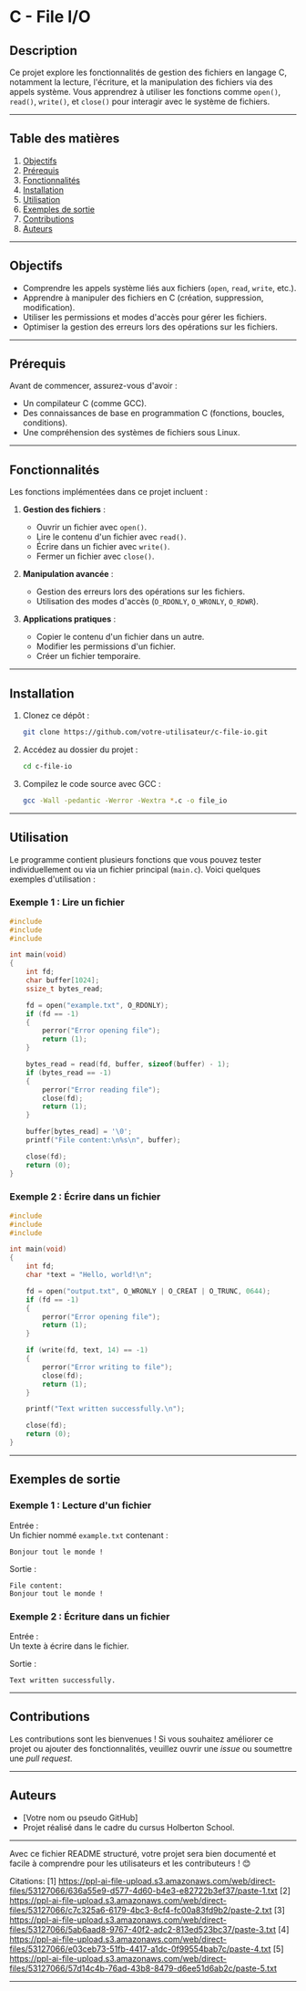 # **C - File I/O**

## **Description**
Ce projet explore les fonctionnalités de gestion des fichiers en langage C, notamment la lecture, l'écriture, et la manipulation des fichiers via des appels système. Vous apprendrez à utiliser les fonctions comme `open()`, `read()`, `write()`, et `close()` pour interagir avec le système de fichiers.

---

## **Table des matières**
1. [Objectifs](#objectifs)
2. [Prérequis](#prérequis)
3. [Fonctionnalités](#fonctionnalités)
4. [Installation](#installation)
5. [Utilisation](#utilisation)
6. [Exemples de sortie](#exemples-de-sortie)
7. [Contributions](#contributions)
8. [Auteurs](#auteurs)

---

## **Objectifs**
- Comprendre les appels système liés aux fichiers (`open`, `read`, `write`, etc.).
- Apprendre à manipuler des fichiers en C (création, suppression, modification).
- Utiliser les permissions et modes d'accès pour gérer les fichiers.
- Optimiser la gestion des erreurs lors des opérations sur les fichiers.

---

## **Prérequis**
Avant de commencer, assurez-vous d'avoir :
- Un compilateur C (comme GCC).
- Des connaissances de base en programmation C (fonctions, boucles, conditions).
- Une compréhension des systèmes de fichiers sous Linux.

---

## **Fonctionnalités**
Les fonctions implémentées dans ce projet incluent :
1. **Gestion des fichiers** :
   - Ouvrir un fichier avec `open()`.
   - Lire le contenu d'un fichier avec `read()`.
   - Écrire dans un fichier avec `write()`.
   - Fermer un fichier avec `close()`.

2. **Manipulation avancée** :
   - Gestion des erreurs lors des opérations sur les fichiers.
   - Utilisation des modes d'accès (`O_RDONLY`, `O_WRONLY`, `O_RDWR`).

3. **Applications pratiques** :
   - Copier le contenu d'un fichier dans un autre.
   - Modifier les permissions d'un fichier.
   - Créer un fichier temporaire.

---

## **Installation**
1. Clonez ce dépôt :
   ```bash
   git clone https://github.com/votre-utilisateur/c-file-io.git
   ```
2. Accédez au dossier du projet :
   ```bash
   cd c-file-io
   ```
3. Compilez le code source avec GCC :
   ```bash
   gcc -Wall -pedantic -Werror -Wextra *.c -o file_io
   ```

---

## **Utilisation**
Le programme contient plusieurs fonctions que vous pouvez tester individuellement ou via un fichier principal (`main.c`). Voici quelques exemples d'utilisation :

### Exemple 1 : Lire un fichier
```c
#include 
#include 
#include 

int main(void)
{
    int fd;
    char buffer[1024];
    ssize_t bytes_read;

    fd = open("example.txt", O_RDONLY);
    if (fd == -1)
    {
        perror("Error opening file");
        return (1);
    }

    bytes_read = read(fd, buffer, sizeof(buffer) - 1);
    if (bytes_read == -1)
    {
        perror("Error reading file");
        close(fd);
        return (1);
    }

    buffer[bytes_read] = '\0';
    printf("File content:\n%s\n", buffer);

    close(fd);
    return (0);
}
```

### Exemple 2 : Écrire dans un fichier
```c
#include 
#include 
#include 

int main(void)
{
    int fd;
    char *text = "Hello, world!\n";

    fd = open("output.txt", O_WRONLY | O_CREAT | O_TRUNC, 0644);
    if (fd == -1)
    {
        perror("Error opening file");
        return (1);
    }

    if (write(fd, text, 14) == -1)
    {
        perror("Error writing to file");
        close(fd);
        return (1);
    }

    printf("Text written successfully.\n");

    close(fd);
    return (0);
}
```

---

## **Exemples de sortie**

### Exemple 1 : Lecture d'un fichier
Entrée :  
Un fichier nommé `example.txt` contenant :
```
Bonjour tout le monde !
```

Sortie :  
```
File content:
Bonjour tout le monde !
```

### Exemple 2 : Écriture dans un fichier
Entrée :  
Un texte à écrire dans le fichier.

Sortie :  
```
Text written successfully.
```

---

## **Contributions**
Les contributions sont les bienvenues ! Si vous souhaitez améliorer ce projet ou ajouter des fonctionnalités, veuillez ouvrir une *issue* ou soumettre une *pull request*.

---

## **Auteurs**
- [Votre nom ou pseudo GitHub]
- Projet réalisé dans le cadre du cursus Holberton School.

---

Avec ce fichier README structuré, votre projet sera bien documenté et facile à comprendre pour les utilisateurs et les contributeurs ! 😊

Citations:
[1] https://ppl-ai-file-upload.s3.amazonaws.com/web/direct-files/53127066/636a55e9-d577-4d60-b4e3-e82722b3ef37/paste-1.txt
[2] https://ppl-ai-file-upload.s3.amazonaws.com/web/direct-files/53127066/c7c325a6-6179-4bc3-8cf4-fc00a83fd9b2/paste-2.txt
[3] https://ppl-ai-file-upload.s3.amazonaws.com/web/direct-files/53127066/5ab6aad8-9767-40f2-adc2-813ed523bc37/paste-3.txt
[4] https://ppl-ai-file-upload.s3.amazonaws.com/web/direct-files/53127066/e03ceb73-51fb-4417-a1dc-0f99554bab7c/paste-4.txt
[5] https://ppl-ai-file-upload.s3.amazonaws.com/web/direct-files/53127066/57d14c4b-76ad-43b8-8479-d6ee51d6ab2c/paste-5.txt

---